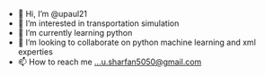 - 👋 Hi, I’m @upaul21
- 👀 I’m interested in transportation simulation
- 🌱 I’m currently learning python
- 💞️ I’m looking to collaborate on python machine learning and xml experties
- 📫 How to reach me ...u.sharfan5050@gmail.com

<!---
upaul21/upaul21 is a ✨ special ✨ repository because its `README.md` (this file) appears on your GitHub profile.
You can click the Preview link to take a look at your changes.
--->
